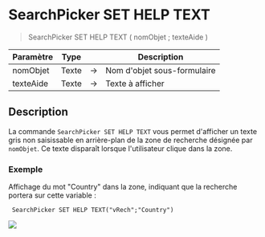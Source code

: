 # SearchPicker SET HELP TEXT

> SearchPicker SET HELP TEXT ( nomObjet ; texteAide )

| Paramètre | Type |     | Description |
| --- | --- | --- | --- |
| nomObjet | Texte | → | Nom d'objet sous-formulaire |
| texteAide | Texte | → | Texte à afficher |

## Description

La commande `SearchPicker SET HELP TEXT` vous permet d'afficher un texte gris non saisissable en arrière-plan de la zone de recherche désignée par `nomObjet`. Ce texte disparaît lorsque l'utilisateur clique dans la zone.

### Exemple  

Affichage du mot "Country" dans la zone, indiquant que la recherche portera sur cette variable :

```4d
 SearchPicker SET HELP TEXT("vRech";"Country")
```

![](../images/pict308485.fr.png)
